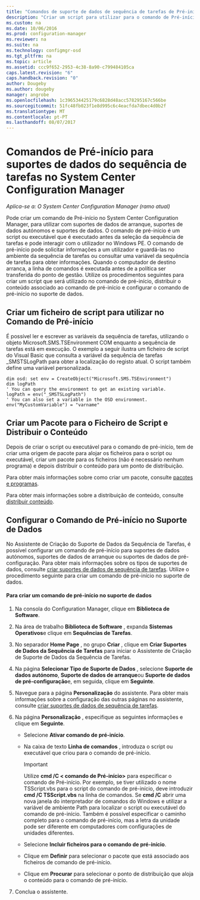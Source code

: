 ```yaml
---
title: "Comandos de suporte de dados de sequência de tarefas de Pré-início | Microsoft Docs"
description: "Criar um script para utilizar para o comando de Pré-início, distribuir o conteúdo associado o comando de Pré-início e configurar o comando de Pré-início no suporte de dados."
ms.custom: na
ms.date: 10/06/2016
ms.prod: configuration-manager
ms.reviewer: na
ms.suite: na
ms.technology: configmgr-osd
ms.tgt_pltfrm: na
ms.topic: article
ms.assetid: ccc9f652-2953-4c38-8a90-c799484105ca
caps.latest.revision: "6"
caps.handback.revision: "0"
author: Dougeby
ms.author: dougeby
manager: angrobe
ms.openlocfilehash: 1c396534425179c6828d48acc578295167c566be
ms.sourcegitcommit: 51fc48fb023f1e8d995c6c4eacfda7dbec4d0b2f
ms.translationtype: MT
ms.contentlocale: pt-PT
ms.lasthandoff: 08/07/2017
---
```

# <a name="prestart-commands-for-task-sequence-media-in-system-center-configuration-manager"></a>Comandos de Pré-início para suportes de dados do sequência de tarefas no System Center Configuration Manager

*Aplica-se a: O System Center Configuration Manager (ramo atual)*

Pode criar um comando de Pré-início no System Center Configuration Manager, para utilizar com suportes de dados de arranque, suportes de dados autónomos e suportes de dados. O comando de pré-início é um script ou executável que é executado antes da seleção da sequência de tarefas e pode interagir com o utilizador no Windows PE. O comando de pré-início pode solicitar informações a um utilizador e guardá-las no ambiente da sequência de tarefas ou consultar uma variável da sequência de tarefas para obter informações. Quando o computador de destino arranca, a linha de comandos é executada antes de a política ser transferida do ponto de gestão. Utilize os procedimentos seguintes para criar um script que será utilizado no comando de pré-início, distribuir o conteúdo associado ao comando de pré-início e configurar o comando de pré-início no suporte de dados.  

## <a name="create-a-script-file-to-use-for-the-prestart-command"></a>Criar um ficheiro de script para utilizar no Comando de Pré-início  
 É possível ler e escrever as variáveis da sequência de tarefas, utilizando o objeto Microsoft.SMS.TSEnvironment COM enquanto a sequência de tarefas está em execução. O exemplo a seguir ilustra um ficheiro de script do Visual Basic que consulta a variável da sequência de tarefas _SMSTSLogPath para obter a localização do registo atual. O script também define uma variável personalizada.  

```  
dim osd: set env = CreateObject("Microsoft.SMS.TSEnvironment")  
dim logPath  
' You can query the environment to get an existing variable.  
logPath = env("_SMSTSLogPath")  
' You can also set a variable in the OSD environment.  
env("MyCustomVariable") = "varname"  
```  

## <a name="create-a-package-for-the-script-file-and-distribute-the-content"></a>Criar um Pacote para o Ficheiro de Script e Distribuir o Conteúdo  
 Depois de criar o script ou executável para o comando de pré-início, tem de criar uma origem de pacote para alojar os ficheiros para o script ou executável, criar um pacote para os ficheiros (não é necessário nenhum programa) e depois distribuir o conteúdo para um ponto de distribuição.  

 Para obter mais informações sobre como criar um pacote, consulte [pacotes e programas](../../apps/deploy-use/packages-and-programs.md).  

 Para obter mais informações sobre a distribuição de conteúdo, consulte [distribuir conteúdo](../../core/servers/deploy/configure/deploy-and-manage-content.md#bkmk_distribute).  

## <a name="configure-the-prestart-command-in-media"></a>Configurar o Comando de Pré-início no Suporte de Dados  
 No Assistente de Criação do Suporte de Dados da Sequência de Tarefas, é possível configurar um comando de pré-início para suportes de dados autónomos, suportes de dados de arranque ou suportes de dados de pré-configuração. Para obter mais informações sobre os tipos de suportes de dados, consulte [criar suportes de dados de sequência de tarefas](../deploy-use/create-task-sequence-media.md). Utilize o procedimento seguinte para criar um comando de pré-início no suporte de dados.  

#### <a name="to-create-a-prestart-command-in-media"></a>Para criar um comando de pré-início no suporte de dados  

1.  Na consola do Configuration Manager, clique em **Biblioteca de Software**.  

2.  Na área de trabalho **Biblioteca de Software** , expanda **Sistemas Operativos**e clique em **Sequências de Tarefas**.  

3.  No separador **Home Page** , no grupo **Criar** , clique em **Criar Suportes de Dados da Sequência de Tarefas** para iniciar o Assistente de Criação de Suporte de Dados da Sequência de Tarefas.  

4.  Na página **Selecionar Tipo de Suporte de Dados** , selecione **Suporte de dados autónomo**, **Suporte de dados de arranque**ou **Suporte de dados de pré-configuração**e, em seguida, clique em **Seguinte**.  

5.  Navegue para a página **Personalização** do assistente. Para obter mais informações sobre a configuração das outras páginas no assistente, consulte [criar suportes de dados de sequência de tarefas](../deploy-use/create-task-sequence-media.md).  

6.  Na página **Personalização** , especifique as seguintes informações e clique em **Seguinte**.  

    -   Selecione **Ativar comando de pré-início**.  

    -   Na caixa de texto **Linha de comandos** , introduza o script ou executável que criou para o comando de pré-início.  

        > [!IMPORTANT]  
        >  Utilize **cmd /C < comando de Pré-início\>**  para especificar o comando de Pré-início. Por exemplo, se tiver utilizado o nome TSScript.vbs para o script do comando de pré-início, deve introduzir **cmd /C TSScript.vbs** na linha de comandos. Se **cmd /C** abrir uma nova janela do interpretador de comandos do Windows e utilizar a variável de ambiente Path para localizar o script ou executável do comando de pré-início. Também é possível especificar o caminho completo para o comando de pré-início, mas a letra da unidade pode ser diferente em computadores com configurações de unidades diferentes.  

    -   Selecione **Incluir ficheiros para o comando de pré-início**.  

    -   Clique em **Definir** para selecionar o pacote que está associado aos ficheiros de comando de pré-início.  

    -   Clique em **Procurar** para selecionar o ponto de distribuição que aloja o conteúdo para o comando de pré-início.  

7.  Conclua o assistente.  

